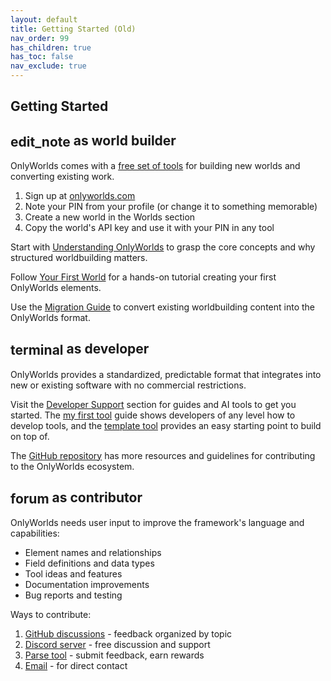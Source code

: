```yaml
---
layout: default
title: Getting Started (Old)
nav_order: 99
has_children: true
has_toc: false
nav_exclude: true
---
```


## Getting Started

## <span class="material-symbols-outlined" style="vertical-align: middle;">edit_note</span> as world builder

OnlyWorlds comes with a [free set of tools](/docs/tool-directory/) for building new worlds and converting existing work.

1. Sign up at [onlyworlds.com](https://onlyworlds.com) 
2. Note your PIN from your profile (or change it to something memorable)
3. Create a new world in the Worlds section
4. Copy the world's API key and use it with your PIN in any tool

Start with [Understanding OnlyWorlds](understanding-onlyworlds/) to grasp the core concepts and why structured worldbuilding matters.

Follow [Your First World](my-first-world/) for a hands-on tutorial creating your first OnlyWorlds elements.

Use the [Migration Guide](migration-guide/) to convert existing worldbuilding content into the OnlyWorlds format.


## <span class="material-symbols-outlined" style="vertical-align: middle;">terminal</span> as developer

OnlyWorlds provides a standardized, predictable format that integrates into new or existing software with no commercial restrictions.
 
Visit the [Developer Support](/docs/developer-support/) section for guides and AI tools to get you started. The [my first tool](/docs/developer-support/my-first-tool/) guide shows developers of any level how to develop tools, and the [template tool](https://github.com/OnlyWorlds/tool-template) provides an easy starting point to build on top of.

The [GitHub repository](https://github.com/OnlyWorlds/OnlyWorlds) has more resources and guidelines for contributing to the OnlyWorlds ecosystem.

## <span class="material-symbols-outlined" style="vertical-align: middle;">forum</span> as contributor

  OnlyWorlds needs user input to improve the framework's language and capabilities:
  - Element names and relationships
  - Field definitions and data types
  - Tool ideas and features
  - Documentation improvements
  - Bug reports and testing

  Ways to contribute:
  1. [GitHub discussions](https://github.com/OnlyWorlds/OnlyWorlds/discussions) - feedback organized by topic
  2. [Discord server](https://discord.gg/twCjqvVBwb) - free discussion and support
  3. [Parse tool](https://onlyworlds.com/parse_tool) - submit feedback, earn rewards
  4. [Email](mailto:info@onlyworlds.com) - for direct contact



 
